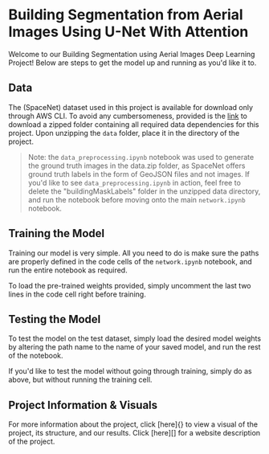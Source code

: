 # Building Segmentation from Aerial Images Using U-Net With Attention

Welcome to our Building Segmentation using Aerial Images Deep Learning Project! Below are steps to get the model up and running as you'd
 like it to.



## Data

The (SpaceNet) dataset used in this project is available for download only through AWS CLI. To avoid any cumbersomeness, provided is the [link](https://drive.google.com/file/d/1spEIP-Fju2UMxzTP0JsmZOzEZfETYAoR/view?usp=sharing) to download a zipped folder containing all required data dependencies for this project. Upon unzipping the `data` folder, place it in the directory of the project. 

> Note: the `data_preprocessing.ipynb` notebook was used to generate the ground truth images in the data.zip folder, as SpaceNet offers ground truth labels in the form of GeoJSON files and not images. If you'd like to see `data_preprocessing.ipynb` in action, feel free to delete the "buildingMaskLabels" folder in the unzipped data directory, and run the notebook before moving onto the main `network.ipynb` notebook.

 

## Training the Model

Training our model is very simple. All you need to do is make sure the paths are properly defined in the code cells of the `network.ipynb` notebook, and run the entire notebook as required. 

To load the pre-trained weights provided, simply uncomment the last two lines in the code cell right before training. 


## Testing the Model

To test the model on the test dataset, simply load the desired model weights by altering the path name to the name of your saved model, and run the rest of the notebook.

If you'd like to test the model without going through training, simply do as above, but without running the training cell.

## Project Information & Visuals

For more information about the project, click [here]{} to view a visual of the project, its structure, and our results. Click [here][] for a website description of the project.
